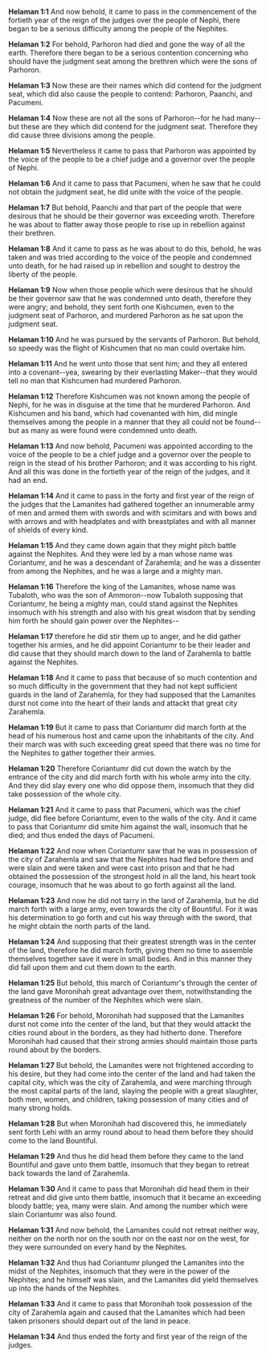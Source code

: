 **Helaman 1:1** And now behold, it came to pass in the commencement of the fortieth year of the reign of the judges over the people of Nephi, there began to be a serious difficulty among the people of the Nephites.

**Helaman 1:2** For behold, Parhoron had died and gone the way of all the earth. Therefore there began to be a serious contention concerning who should have the judgment seat among the brethren which were the sons of Parhoron.

**Helaman 1:3** Now these are their names which did contend for the judgment seat, which did also cause the people to contend: Parhoron, Paanchi, and Pacumeni.

**Helaman 1:4** Now these are not all the sons of Parhoron--for he had many--but these are they which did contend for the judgment seat. Therefore they did cause three divisions among the people.

**Helaman 1:5** Nevertheless it came to pass that Parhoron was appointed by the voice of the people to be a chief judge and a governor over the people of Nephi.

**Helaman 1:6** And it came to pass that Pacumeni, when he saw that he could not obtain the judgment seat, he did unite with the voice of the people.

**Helaman 1:7** But behold, Paanchi and that part of the people that were desirous that he should be their governor was exceeding wroth. Therefore he was about to flatter away those people to rise up in rebellion against their brethren.

**Helaman 1:8** And it came to pass as he was about to do this, behold, he was taken and was tried according to the voice of the people and condemned unto death, for he had raised up in rebellion and sought to destroy the liberty of the people.

**Helaman 1:9** Now when those people which were desirous that he should be their governor saw that he was condemned unto death, therefore they were angry; and behold, they sent forth one Kishcumen, even to the judgment seat of Parhoron, and murdered Parhoron as he sat upon the judgment seat.

**Helaman 1:10** And he was pursued by the servants of Parhoron. But behold, so speedy was the flight of Kishcumen that no man could overtake him.

**Helaman 1:11** And he went unto those that sent him; and they all entered into a covenant--yea, swearing by their everlasting Maker--that they would tell no man that Kishcumen had murdered Parhoron.

**Helaman 1:12** Therefore Kishcumen was not known among the people of Nephi, for he was in disguise at the time that he murdered Parhoron. And Kishcumen and his band, which had covenanted with him, did mingle themselves among the people in a manner that they all could not be found--but as many as were found were condemned unto death.

**Helaman 1:13** And now behold, Pacumeni was appointed according to the voice of the people to be a chief judge and a governor over the people to reign in the stead of his brother Parhoron; and it was according to his right. And all this was done in the fortieth year of the reign of the judges, and it had an end.

**Helaman 1:14** And it came to pass in the forty and first year of the reign of the judges that the Lamanites had gathered together an innumerable army of men and armed them with swords and with scimitars and with bows and with arrows and with headplates and with breastplates and with all manner of shields of every kind.

**Helaman 1:15** And they came down again that they might pitch battle against the Nephites. And they were led by a man whose name was Coriantumr, and he was a descendant of Zarahemla; and he was a dissenter from among the Nephites, and he was a large and a mighty man.

**Helaman 1:16** Therefore the king of the Lamanites, whose name was Tubaloth, who was the son of Ammoron--now Tubaloth supposing that Coriantumr, he being a mighty man, could stand against the Nephites insomuch with his strength and also with his great wisdom that by sending him forth he should gain power over the Nephites--

**Helaman 1:17** therefore he did stir them up to anger, and he did gather together his armies, and he did appoint Coriantumr to be their leader and did cause that they should march down to the land of Zarahemla to battle against the Nephites.

**Helaman 1:18** And it came to pass that because of so much contention and so much difficulty in the government that they had not kept sufficient guards in the land of Zarahemla, for they had supposed that the Lamanites durst not come into the heart of their lands and attackt that great city Zarahemla.

**Helaman 1:19** But it came to pass that Coriantumr did march forth at the head of his numerous host and came upon the inhabitants of the city. And their march was with such exceeding great speed that there was no time for the Nephites to gather together their armies.

**Helaman 1:20** Therefore Coriantumr did cut down the watch by the entrance of the city and did march forth with his whole army into the city. And they did slay every one who did oppose them, insomuch that they did take possession of the whole city.

**Helaman 1:21** And it came to pass that Pacumeni, which was the chief judge, did flee before Coriantumr, even to the walls of the city. And it came to pass that Coriantumr did smite him against the wall, insomuch that he died; and thus ended the days of Pacumeni.

**Helaman 1:22** And now when Coriantumr saw that he was in possession of the city of Zarahemla and saw that the Nephites had fled before them and were slain and were taken and were cast into prison and that he had obtained the possession of the strongest hold in all the land, his heart took courage, insomuch that he was about to go forth against all the land.

**Helaman 1:23** And now he did not tarry in the land of Zarahemla, but he did march forth with a large army, even towards the city of Bountiful. For it was his determination to go forth and cut his way through with the sword, that he might obtain the north parts of the land.

**Helaman 1:24** And supposing that their greatest strength was in the center of the land, therefore he did march forth, giving them no time to assemble themselves together save it were in small bodies. And in this manner they did fall upon them and cut them down to the earth.

**Helaman 1:25** But behold, this march of Coriantumr's through the center of the land gave Moronihah great advantage over them, notwithstanding the greatness of the number of the Nephites which were slain.

**Helaman 1:26** For behold, Moronihah had supposed that the Lamanites durst not come into the center of the land, but that they would attackt the cities round about in the borders, as they had hitherto done. Therefore Moronihah had caused that their strong armies should maintain those parts round about by the borders.

**Helaman 1:27** But behold, the Lamanites were not frightened according to his desire, but they had come into the center of the land and had taken the capital city, which was the city of Zarahemla, and were marching through the most capital parts of the land, slaying the people with a great slaughter, both men, women, and children, taking possession of many cities and of many strong holds.

**Helaman 1:28** But when Moronihah had discovered this, he immediately sent forth Lehi with an army round about to head them before they should come to the land Bountiful.

**Helaman 1:29** And thus he did head them before they came to the land Bountiful and gave unto them battle, insomuch that they began to retreat back towards the land of Zarahemla.

**Helaman 1:30** And it came to pass that Moronihah did head them in their retreat and did give unto them battle, insomuch that it became an exceeding bloody battle; yea, many were slain. And among the number which were slain Coriantumr was also found.

**Helaman 1:31** And now behold, the Lamanites could not retreat neither way, neither on the north nor on the south nor on the east nor on the west, for they were surrounded on every hand by the Nephites.

**Helaman 1:32** And thus had Coriantumr plunged the Lamanites into the midst of the Nephites, insomuch that they were in the power of the Nephites; and he himself was slain, and the Lamanites did yield themselves up into the hands of the Nephites.

**Helaman 1:33** And it came to pass that Moronihah took possession of the city of Zarahemla again and caused that the Lamanites which had been taken prisoners should depart out of the land in peace.

**Helaman 1:34** And thus ended the forty and first year of the reign of the judges.


